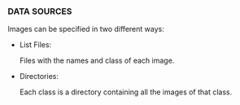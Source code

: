 ### DATA SOURCES

Images can be specified in two different ways:

* List Files:

  Files with the names and class of each image.

* Directories:

  Each class is a directory containing all the images of that class.

